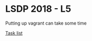 # LSDP 2018 - L5

Putting up vagrant can take some time

[Task list](https://github.com/Large-scale-data-processing/task-lists-2018/blob/master/l5.md)